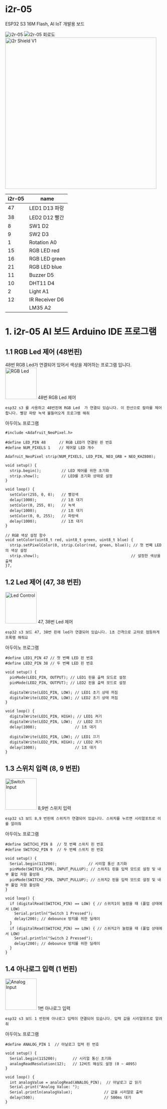 # i2r-05
ESP32 S3 16M Flash, AI IoT 개발용 보드


![i2r-05](https://github.com/user-attachments/assets/ba88e650-298e-4400-9a06-2c0836869400)
![i2r-05 회로도](https://github.com/user-attachments/assets/ed673ea3-f054-4370-ae92-979a29e72c4d)
<img width="482" alt="i2r Shield V1" src="https://github.com/user-attachments/assets/fcc54b19-4a71-4e17-8461-90e9ae864907" />

| i2r-05 | name |
|--------|-------|
| 47 | LED1 D13 파랑 |
| 38 | LED2 D12 빨간 |
| 8 | SW1 D2 |
| 9 | SW2 D3 |
| 1 | Rotation A0 |
| 15 | RGB LED red |
| 16 | RGB LED green |
| 21 | RGB LED blue |
| 11 | Buzzer D5 |
| 10 | DHT11 D4 |
| 2 | Light A1 |
| 12 | IR Receiver D6 |
|    | LM35 A2 |

# 1. i2r-05 AI 보드 Arduino IDE 프로그램
## 1.1 RGB Led 제어 (48번핀)
48번 RGB Led가 연결되어 있어서 색상을 제어하는 프로그램 입니다.    
<img src="https://github.com/user-attachments/assets/8d3ef6cc-9df4-47de-a5eb-6bd3402c9eb4" alt="RGB Led" width="100">  48번 RGB Led 제어    
```
esp32 s3 를 사용하고 48번핀에 RGB Led  가 연결되 있습니다. 이 한선으로 칼라를 제어 합니다. 빨강 파랑 녹색 불들어오게 프로그램 해줘
```
아두이노 프로그램
```
#include <Adafruit_NeoPixel.h>

#define LED_PIN 48      // RGB LED가 연결된 핀 번호
#define NUM_PIXELS 1    // 제어할 LED 개수

Adafruit_NeoPixel strip(NUM_PIXELS, LED_PIN, NEO_GRB + NEO_KHZ800);

void setup() {
  strip.begin();         // LED 제어를 위한 초기화
  strip.show();          // LED를 초기화 상태로 설정
}

void loop() {
  setColor(255, 0, 0);   // 빨강색
  delay(1000);           // 1초 대기
  setColor(0, 255, 0);   // 녹색
  delay(1000);           // 1초 대기
  setColor(0, 0, 255);   // 파랑색
  delay(1000);           // 1초 대기
}

// RGB 색상 설정 함수
void setColor(uint8_t red, uint8_t green, uint8_t blue) {
  strip.setPixelColor(0, strip.Color(red, green, blue)); // 첫 번째 LED의 색상 설정
  strip.show();                                         // 설정한 색상을 출력
}7,
```
## 1.2 Led 제어 (47, 38 번핀)

<img src="https://github.com/user-attachments/assets/8d3ef6cc-9df4-47de-a5eb-6bd3402c9eb4" alt="Led Control" width="100">  47, 38번 Led 제어    
```
esp32 s3 보드 47, 38번 핀에 led가 연결되어 있습니다. 1초 간격으로 교차로 점등하게 프록램 해줘요
```
아두이노 프로그램
```
#define LED1_PIN 47 // 첫 번째 LED 핀 번호
#define LED2_PIN 38 // 두 번째 LED 핀 번호

void setup() {
  pinMode(LED1_PIN, OUTPUT); // LED1 핀을 출력 모드로 설정
  pinMode(LED2_PIN, OUTPUT); // LED2 핀을 출력 모드로 설정

  digitalWrite(LED1_PIN, LOW); // LED1 초기 상태 꺼짐
  digitalWrite(LED2_PIN, LOW); // LED2 초기 상태 꺼짐
}

void loop() {
  digitalWrite(LED1_PIN, HIGH); // LED1 켜기
  digitalWrite(LED2_PIN, LOW);  // LED2 끄기
  delay(1000);                 // 1초 대기

  digitalWrite(LED1_PIN, LOW); // LED1 끄기
  digitalWrite(LED2_PIN, HIGH); // LED2 켜기
  delay(1000);                 // 1초 대기
}
```

## 1.3 스위치 입력 (8, 9 번핀)

<img src="https://github.com/user-attachments/assets/8d3ef6cc-9df4-47de-a5eb-6bd3402c9eb4" alt="Switch Input" width="100">  8,9번 스위치 입력    
```
esp32 s3 보드 8,9 번핀에 스위치가 연결되어 있습니다. 스위치를 누르면 시리얼포트로 이를 알려줘
```
아두이노 프로그램
```
#define SWITCH1_PIN 8  // 첫 번째 스위치 핀 번호
#define SWITCH2_PIN 9  // 두 번째 스위치 핀 번호

void setup() {
  Serial.begin(115200);              // 시리얼 통신 초기화
  pinMode(SWITCH1_PIN, INPUT_PULLUP); // 스위치1 핀을 입력 모드로 설정 및 내부 풀업 저항 활성화
  pinMode(SWITCH2_PIN, INPUT_PULLUP); // 스위치2 핀을 입력 모드로 설정 및 내부 풀업 저항 활성화
}

void loop() {
  if (digitalRead(SWITCH1_PIN) == LOW) { // 스위치1이 눌렸을 때 (풀업 상태에서 LOW)
    Serial.println("Switch 1 Pressed");
    delay(200); // debounce 방지를 위한 딜레이
  }
  if (digitalRead(SWITCH2_PIN) == LOW) { // 스위치2가 눌렸을 때 (풀업 상태에서 LOW)
    Serial.println("Switch 2 Pressed");
    delay(200); // debounce 방지를 위한 딜레이
  }
}
```

## 1.4 아나로그 입력 (1 번핀)

<img src="https://github.com/user-attachments/assets/8d3ef6cc-9df4-47de-a5eb-6bd3402c9eb4" alt="Analog Input" width="100">  1번 아나로그 입력    
```
esp32 s3 보드 1 번핀에 아나로그 입력이 연결되어 있습니다. 입력 값을 시리얼포트로 알려줘
```
아두이노 프로그램
```
#define ANALOG_PIN 1  // 아날로그 입력 핀 번호

void setup() {
  Serial.begin(115200);       // 시리얼 통신 초기화
  analogReadResolution(12);   // 12비트 해상도 설정 (0 ~ 4095)
}

void loop() {
  int analogValue = analogRead(ANALOG_PIN);  // 아날로그 값 읽기
  Serial.print("Analog Value: ");
  Serial.println(analogValue);              // 값을 시리얼로 출력
  delay(500);                               // 500ms 대기
}
```
